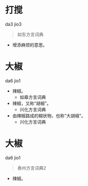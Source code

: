 # 打搅
da3 jio3
> 如东方言词典
- 增添麻烦的意思。

# 大椒
da6 jio1
+ 辣椒。
  * 如皋方言词典
+ 辣椒，又称“胡椒”。
  * 兴化方言词典
+ 由辣椒路成的糊状物，也称“大胡椒”。
  * 兴化方言词典


# 大椒
da6 jio1
> 泰州方言词典2
- 辣椒。